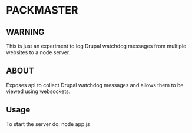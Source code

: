 # PACKMASTER

## WARNING

This is just an experiment to log Drupal watchdog messages from multiple websites to a node server.


## ABOUT

Exposes api to collect Drupal watchdog messages and allows them to be viewed using websockets.


## Usage

To start the server do:
    node app.js
